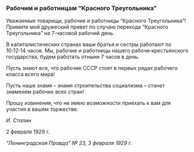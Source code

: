 ### Рабочим и работницам “Красного Треугольника”

Уважаемые товарищи, рабочие и работницы “Красного Треугольника”! Примите мой дружеский привет по случаю перехода “Красного Треугольника” на 7‑часовой рабочий день.

В капиталистических странах ваши братья и сестры работают по 10‑12‑14 часов. Мы, рабочие и работницы нашего рабоче‑крестьянского государства, будем работать отныне 7 часов в день.

Пусть знают все, что рабочие СССР стоят в первых рядах рабочего класса всего мира!

Пусть наше знамя – знамя строительства социализма – станет знаменем рабочих всех стран!

Прошу извинения, что не имею возможности приехать к вам для участия в вашем торжестве.

_И. Сталин_

2 февраля 1929 г.

_“Ленинградская Правда” № 23, 3 февраля 1929 г._
